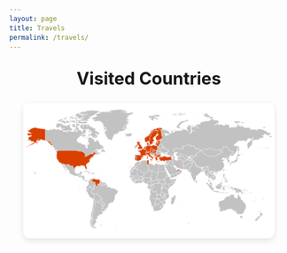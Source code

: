 ```yaml
---
layout: page
title: Travels
permalink: /travels/
---
```


<h2 style="text-align: center; font-size: 2.2em; margin-top: 1em;">
  Visited Countries
</h2>

<p style="text-align: center; font-size: 1.5em; font-weight: bold;">
  <img src="/assets/img/map.jpeg" alt="Visited Countries" style="max-width: 90%; border-radius: 12px; box-shadow: 0 4px 12px rgba(0,0,0,0.1);" />
</p>
